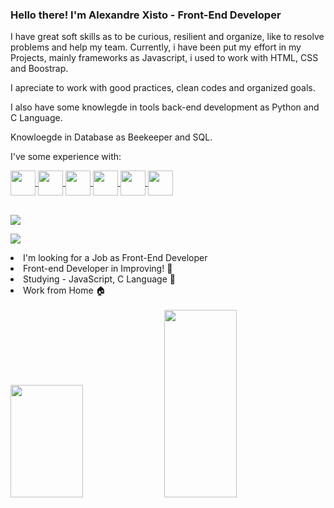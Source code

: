### Hello there! I'm Alexandre Xisto - Front-End Developer
  I have great soft skills as to be curious, resilient and organize, like to resolve problems and help my team. Currently, i have been put my effort in my Projects, mainly frameworks as Javascript, i used to work with HTML, CSS and Boostrap.<br>
  
  I apreciate to work with good practices, clean codes and organized goals.<br>
  
  I also have some knowlegde in tools back-end development as Python and C Language.
  
  Knowloegde in Database as Beekeeper and SQL.
  
  I've some experience with:<br>
  <div style="display: inline_block"><a href="https://github.com/AlexandreXisto">
<img align="center" height="40" width="40" src="https://cdn.jsdelivr.net/gh/devicons/devicon/icons/javascript/javascript-plain.svg">
<img align="center" height="40" width="40" src="https://cdn.jsdelivr.net/gh/devicons/devicon/icons/html5/html5-original.svg">
<img align="center" height="40" width="40" src="https://cdn.jsdelivr.net/gh/devicons/devicon/icons/css3/css3-original.svg">
<img align="center" height="40" width="40" src="https://cdn.jsdelivr.net/gh/devicons/devicon/icons/python/python-original.svg">
<img align="center" height="40" width="40" src="https://cdn.jsdelivr.net/gh/devicons/devicon/icons/pycharm/pycharm-original.svg"/>       
<img align="center" height="40" width="40" src="https://cdn.jsdelivr.net/gh/devicons/devicon/icons/c/c-original.svg">
</a></div>
<br>

<a href ="https://www.linkedin.com/in/alexandrexisto/"><img src="https://img.shields.io/badge/LinkedIn-0077B5?style=for-the-badge&logo=linkedin&logoColor=white"></a><br>

<a href ="mailto:cxalexandre@outlook.com"><img src = "https://img.shields.io/badge/Microsoft_Outlook-0078D4?style=for-the-badge&logo=microsoft-outlook&logoColor=white"></a>

<li>I'm looking for a Job as Front-End Developer</li> 
<li>Front-end Developer in Improving! 🚀</li>
<li>Studying - JavaScript, C Language 🚀</li>
<li>Work from Home 🏠</li><br>

<div>
 <a href="https://github.com/AlexandreXisto"></a>
<img height="180cm" width="48%" src="https://github-readme-stats.vercel.app/api?username=AlexandreXisto&theme=aura&show_icons=true"/>
<img height="300cm" width="48%" src="https://github-readme-stats.vercel.app/api/top-langs/?username=AlexandreXisto&theme=blue-green"/>
 



 


 

 
<!--
**AlexandreXisto/AlexandreXisto** is a ✨ _special_ ✨ repository because its `README.md` (this file) appears on your GitHub profile.

Here are some ideas to get you started:

- 🔭 I’m currently working on ...
- 🌱 I’m currently learning ...
- 👯 I’m looking to collaborate on ...
- 🤔 I’m looking for help with ...
- 💬 Ask me about ...
- 📫 How to reach me: ...
- 😄 Pronouns: ...
- ⚡ Fun fact: ...
-->

